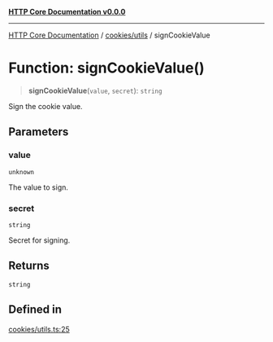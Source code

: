 [**HTTP Core Documentation v0.0.0**](../../../README.md)

***

[HTTP Core Documentation](../../../modules.md) / [cookies/utils](../README.md) / signCookieValue

# Function: signCookieValue()

> **signCookieValue**(`value`, `secret`): `string`

Sign the cookie value.

## Parameters

### value

`unknown`

The value to sign.

### secret

`string`

Secret for signing.

## Returns

`string`

## Defined in

[cookies/utils.ts:25](https://github.com/stonemjs/http-core/blob/24dd4b3f1e59fc19fb65fa5316121fe4b68e4f41/src/cookies/utils.ts#L25)
